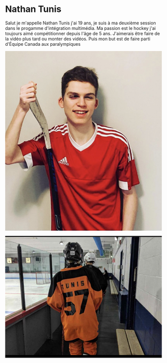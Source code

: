 # Nathan Tunis 

 Salut je m'appelle Nathan Tunis j'ai 19 ans, je suis à ma deuxième session dans le progamme d'intégration multimédia. Ma passion est le hockey j'ai toujours aimé compétitionner depuis l'âge de 5 ans. J'aimerais être faire de la vidéo plus tard ou monter des vidéos. Puis mon but est de faire parti d'Équipe Canada aux paralympiques

![photo](/medias/photos_1.jpeg)

![photo](medias/photos_2.jpeg)
